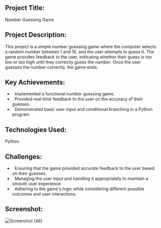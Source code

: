 <h2>Project Title:</h2>
Number Guessing Game

<h2>Project Description:</h2>
This project is a simple number guessing game where the computer selects a random number between 1 and 10, and the user attempts to guess it. The game provides feedback to the user, indicating whether their guess is too low or too high until they correctly guess the number. Once the user guesses the number correctly, the game ends.

<h2>Key Achievements:</h2>

-  &nbsp; Implemented a functional number guessing game.
-  &nbsp; Provided real-time feedback to the user on the accuracy of their guesses.
-  &nbsp; Demonstrated basic user input and conditional branching in a Python program.

<h2>Technologies Used:</h2>
Python

<h2>Challenges:</h2>

-  &nbsp;	Ensuring that the game provided accurate feedback to the user based on their guesses.
-  &nbsp;	Managing the user input and handling it appropriately to maintain a smooth user experience.
-  &nbsp;	Adhering to the game's logic while considering different possible outcomes and user interactions.

<h2>Screenshot:</h2>

![Screenshot (46)](https://github.com/Anuradha-Pise/Python-Projects/assets/70841033/782b49cd-7641-462f-a7ea-d5c15c6c6981)
